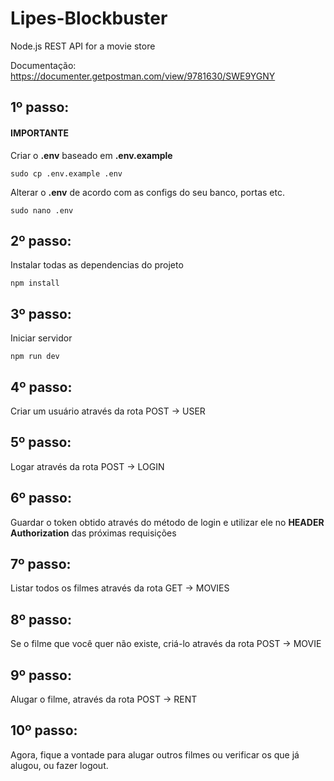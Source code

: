 
# Lipes-Blockbuster
 Node.js REST API for a movie store

Documentação:
https://documenter.getpostman.com/view/9781630/SWE9YGNY

## 1º passo:
#### IMPORTANTE 

Criar o **.env** baseado em **.env.example**

	sudo cp .env.example .env
Alterar o **.env** de acordo com as configs do seu banco, portas etc.
 
	sudo nano .env 
 
## 2º passo:
Instalar todas as dependencias do projeto
	
	npm install
 
## 3º passo:
Iniciar servidor

	npm run dev
 
## 4º passo:
Criar um usuário através da rota POST -> USER
 
## 5º passo:
Logar através da rota POST -> LOGIN
 
## 6º passo:
Guardar o token obtido através do método de login e utilizar ele no **HEADER Authorization** das próximas requisições
 
## 7º passo:
Listar todos os filmes através da rota GET -> MOVIES
 

## 8º passo:
Se o filme que você quer não existe, criá-lo através da rota POST -> MOVIE
  
  
## 9º passo:
Alugar o filme, através da rota POST -> RENT

## 10º passo:
Agora, fique a vontade para alugar outros filmes ou verificar os que já alugou, ou fazer logout.
 
 
